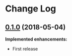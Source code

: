 # Change Log

## [0.1.0](https://github.com/sushichop/cordova-plugin-wifi-manager/tree/0.1.0) (2018-05-04)

**Implemented enhancements:**

- First release
